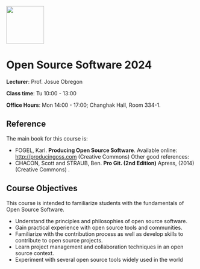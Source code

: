 <p><img src="https://upload.wikimedia.org/wikipedia/commons/1/1b/Seoultech_LOGO.png" width=100 ></p>

Open Source Software 2024
================================

**Lecturer**: Prof. Josue Obregon

**Class time**: Tu 10:00 - 13:00 

**Office Hours**: Mon 14:00 - 17:00; Changhak Hall, Room 334-1. 

## Reference

The main book for this course is:
* FOGEL, Karl. **Producing Open Source Software**. Available online:  http://producingoss.com (Creative Commons)
Other good references:
* CHACON, Scott and STRAUB, Ben. **Pro Git. (2nd Edition)** Apress, (2014) (Creative Commons) .

## Course Objectives

This course is intended to familiarize students with the fundamentals of Open Source Software. 

* Understand the principles and philosophies of open source software.
* Gain practical experience with open source tools and communities.
* Familiarize with the contribution process as well as develop skills to contribute to open source projects.
* Learn project management and collaboration techniques in an open source context.
* Experiment with several open source tools widely used in the world

